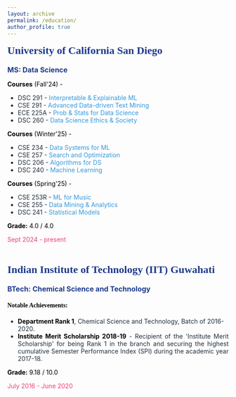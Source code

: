 ```yaml
---
layout: archive
permalink: /education/
author_profile: true
---
```


<div style="display: flex; justify-content: center; align-items: center; margin-top: -30px">
  <!-- <div style="margin-right: 20px;">
    <img src="/assets/images/ucsd_.png" alt="UCSD" style="width: 350px; height: auto;">
  </div> -->
  <div style="flex: 1; font-size: 14px; color: #212f3c;">
    <h2 style="color: #1e3a8a; font-size: 24px; font-family: 'Times New Roman', Times, serif;">University of California San Diego</h2>
    <p><strong style="color: #1e3a8a; font-size: 16px;">MS: Data Science</strong></p>
    <p style="color: black;">
      <strong>Courses</strong> (Fall'24) - 
      <!-- <a href="/reflections" style="text-decoration: none; color: #3498db;">Course Reflections</a> -->
    </p>
    <ul>
      <li>DSC 291 - <a href="/reflections/dsc291a/" style="text-decoration: none; color: #3498db;">Interpretable & Explainable ML</a></li>
      <li>CSE 291 - <a href="/reflections/cse291h/" style="text-decoration: none; color: #3498db;">Advanced Data-driven Text Mining</a></li>
      <li>ECE 225A - <a href="/reflections/ece225a/" style="text-decoration: none; color: #3498db;">Prob & Stats for Data Science</a></li>
      <li>DSC 260 - <a href="/reflections/dsc260/" style="text-decoration: none; color: #3498db;">Data Science Ethics & Society</a></li>
    </ul>
    <p style="color: black;">
      <strong>Courses</strong> (Winter'25) - 
      <!-- <a href="/reflections" style="text-decoration: none; color: #3498db;">Course Reflections</a> -->
    </p>
    <ul>
      <li>CSE 234 - <a href="/reflections/cse234/" style="text-decoration: none; color: #3498db;">Data Systems for ML</a></li>
      <li>CSE 257 - <a href="/reflections/cse257/" style="text-decoration: none; color: #3498db;">Search and Optimization</a></li>
      <li>DSC 206 - <a href="/reflections/dsc206/" style="text-decoration: none; color: #3498db;">Algorithms for DS</a></li>
      <li>DSC 240 - <a href="/reflections/dsc240/" style="text-decoration: none; color: #3498db;">Machine Learning</a></li>
    </ul>
    <p style="color: black;">
      <strong>Courses</strong> (Spring'25) - 
    </p>
    <ul>
      <li>CSE 253R - <a href="/reflections/cse253R/" style="text-decoration: none; color: #3498db;">ML for Music</a></li>
      <li>CSE 255 - <a href="/reflections/cse255/" style="text-decoration: none; color: #3498db;">Data Mining & Analytics</a></li>
      <li>DSC 241 - <a href="/reflections/dsc241/" style="text-decoration: none; color: #3498db;">Statistical Models</a></li>
    </ul>
    <p style="font-size: 14px; color: black;"><strong>Grade:</strong> 4.0 / 4.0</p>
    <p style="font-size: 14px; color: #ec407a;">Sept 2024 - present</p>
  </div>
</div>

<div style="display: flex; justify-content: center; align-items: center;">
  <!-- <div style="margin-right: 20px;">
    <img src="/assets/images/iitg.jpg" alt="IITG" style="width: 350px; height: auto;">
  </div> -->
  <div style="flex: 1; font-size: 14px; color: #212f3c;">
    <h2 style="color: #1e3a8a; font-size: 24px; font-family: 'Times New Roman', Times, serif;">Indian Institute of Technology (IIT) Guwahati</h2>
    <p><strong style="color: #1e3a8a; font-size: 16px;">BTech: Chemical Science and Technology</strong></p>
    <h4 style="color: black; font-family: 'Times New Roman', Times, serif;">Notable Achievements:</h4>
    <ul>
      <li><strong style="color: black"> Department Rank 1</strong>, Chemical Science and Technology, Batch of 2016-2020.</li>
      <li style="text-align: justify;"><strong style="color: black"> Institute Merit Scholarship 2018-19</strong> - Recipient of the 'Institute Merit Scholarship' for being Rank 1 in the branch and securing the highest cumulative Semester Performance Index (SPI) during the academic year 2017-18.</li>
    </ul>
    <p style="font-size: 14px; color: black;"><strong>Grade:</strong> 9.18 / 10.0</p>
    <p style="font-size: 14px; color: #ec407a;">July 2016 - June 2020 </p>
  </div>
</div>
